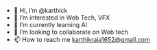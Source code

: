 - 👋 Hi, I’m @karthick
- 👀 I’m interested in Web Tech, VFX
- 🌱 I’m currently learning AI
- 💞️ I’m looking to collaborate on Web tech
- 📫 How to reach me karthikraja1652@gmail.com

<!---
karthick657/karthick657 is a ✨ special ✨ repository because its `README.md` (this file) appears on your GitHub profile.
You can click the Preview link to take a look at your changes.
--->
